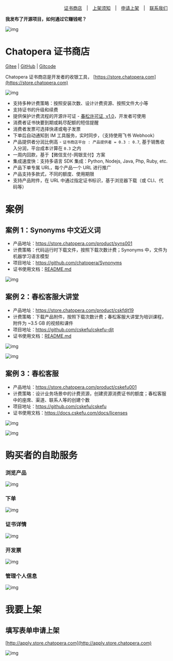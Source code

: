 <div align=right>

[证书商店](https://store.chatopera.com/)　|　[上架须知](http://onboard.store.chatopera.com/)　|　[申请上架](http://apply.store.chatopera.com/)　|　[联系我们](mailto:info@chatopera.com?subject=%5B%E8%AF%81%E4%B9%A6%E5%95%86%E5%BA%97%5D%20%E6%9C%89%E5%85%B3%E4%BA%A7%E5%93%81%E4%B8%8A%E6%9E%B6%E7%9A%84%E9%97%AE%E9%A2%98%EF%BC%8C%E9%A1%B9%E7%9B%AE%20XXX&body=%E6%82%A8%E5%A5%BD%EF%BC%8CChatopera%20%E8%AF%81%E4%B9%A6%E5%95%86%E5%BA%97%E7%AE%A1%E7%90%86%E5%91%98%0D%0A%0D%0A%E6%88%91%E6%98%AF%20...%0D%0A%E6%88%91%E7%9A%84%E9%A1%B9%E7%9B%AE%E6%98%AF%20...%0D%0A%E9%A1%B9%E7%9B%AE%E5%AE%98%E7%BD%91%20...%0D%0A%0D%0A%E7%8E%B0%E5%9C%A8...)

</div>

**我发布了开源项目，如何通过它赚钱呢？**

![img](./assets/imgs/screenshot_20231103151553.png)

# Chatopera 证书商店

[Gitee](https://gitee.com/chatopera/store-docs) | [GitHub](https://github.com/chatopera/store-docs) | [Gitcode](https://gitcode.net/chatopera/store-docs)

Chatopera 证书商店是开发者的收银工具， [https://store.chatopera.com](https://store.chatopera.com)

![img](./assets/imgs/screenshot_20231103115651.jpg)

* 支持多种计费策略：按照安装次数、设计计费资源、按照文件大小等
* 支持证书的升级和续费
* 提供保护计费流程的开源许可证 - [春松许可证, v1.0](https://gitee.com/cskefu/CPL-v1/)，开发者可使用
* 消费者证书快要到期或耗尽配额的短信提醒
* 消费者发票可选择快递或电子发票
* 下单后自动通知到 IM 工具服务，实时同步，（支持使用飞书 Webhook）
* 产品提供者分润比例高 - `证书商店平台 : 产品提供者 = 0.3 : 0.7`, 基于销售收入分润，平台成本计算在 `0.3` 之内
* 一周内回款，基于【微信支付-网银支付】方案
* 集成速度快：支持多语言 SDK 集成：Python, Nodejs, Java, Php, Ruby, etc.
* 产品下单专属 URL，每个产品一个 URL 进行推广
* 产品支持多款式，不同的额度、使用期限
* 支持产品附件，在 URL 中通过指定证书标识，基于浏览器下载（或 CLI、代码等）

# 案例

## 案例 1：Synonyms 中文近义词

* 产品地址：https://store.chatopera.com/product/syns001
* 计费策略：代码运行时下载文件，按照下载次数计费；Synonyms 中，文件为机器学习语言模型
* 项目地址：https://github.com/chatopera/Synonyms
* 证书使用文档：[README.md](https://github.com/chatopera/Synonyms)

![img](./assets/imgs/screenshot_20231103144917.png)


## 案例 2：春松客服大讲堂

* 产品地址：https://store.chatopera.com/product/cskfdjt19
* 计费策略：下载产品附件，按照下载次数计费；春松客服大讲堂为培训课程，附件为 ~3.5 GB 的视频和课件
* 项目地址：https://github.com/cskefu/cskefu-djt
* 证书使用文档：[README.md](https://github.com/cskefu/cskefu-djt)


![img](./assets/imgs/screenshot_20231103144612.png)

![img](./assets/imgs/screenshot_20231103144519.png)


## 案例 3：春松客服

* 产品地址：https://store.chatopera.com/product/cskefu001
* 计费策略：设计业务场景中的计费资源，创建资源消费证书的额度；春松客服中的座席、渠道、联系人等的创建个数
* 项目地址：https://github.com/cskefu/cskefu
* 证书使用文档：https://docs.cskefu.com/docs/licenses

![img](./assets/imgs/screenshot_20231103145054.png)

![img](./assets/imgs/screenshot_20231103145139.png)


# 购买者的自助服务

### 浏览产品

![img](./assets/imgs/screenshot_20231103145244.png)

### 下单

![img](./assets/imgs/screenshot_20231103145825.png)

### 证书详情

![img](./assets/imgs/screenshot_20231103145912.png)

### 开发票

![img](./assets/imgs/screenshot_20231103145344.png)

### 管理个人信息

![img](./assets/imgs/screenshot_20231103145441.png)


# 我要上架

## 填写表单申请上架

[http://apply.store.chatopera.com](http://apply.store.chatopera.com)

![img](./assets/imgs/screenshot_20231103150656.png)